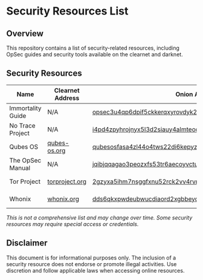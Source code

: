 # Security Resources List

## Overview
This repository contains a list of security-related resources, including OpSec guides and security tools available on the clearnet and darknet.

## Security Resources

| Name | Clearnet Address | Onion Address | Type |
|------|-----------------|---------------|------|
| Immortality Guide | N/A | [opsec3u4qp6dpif5ckkerqxyrovdyk2zsk3pam5f65nlqor2lurkwzyd.onion](http://opsec3u4qp6dpif5ckkerqxyrovdyk2zsk3pam5f65nlqor2lurkwzyd.onion/) | OpSec |
| No Trace Project | N/A | [i4pd4zpyhrojnyx5l3d2siauy4almteocqow4bp2lqxyocrfy6prycad.onion](http://i4pd4zpyhrojnyx5l3d2siauy4almteocqow4bp2lqxyocrfy6prycad.onion/) | OpSec |
| Qubes OS | [qubes-os.org](https://www.qubes-os.org/) | [qubesosfasa4zl44o4tws22di6kepyzfeqv3tg4e3ztknltfxqrymdad.onion](http://qubesosfasa4zl44o4tws22di6kepyzfeqv3tg4e3ztknltfxqrymdad.onion/) | Security Tools |
| The OpSec Manual | N/A | [jqibjqqagao3peozxfs53tr6aecoyvctumfsc2xqniu4xgcrksal2iqd.onion](http://jqibjqqagao3peozxfs53tr6aecoyvctumfsc2xqniu4xgcrksal2iqd.onion/) | OpSec |
| Tor Project | [torproject.org](https://www.torproject.org/) | [2gzyxa5ihm7nsggfxnu52rck2vv4rvmdlkiu3zzui5du4xyclen53wid.onion](http://2gzyxa5ihm7nsggfxnu52rck2vv4rvmdlkiu3zzui5du4xyclen53wid.onion/) | Security Tools |
| Whonix | [whonix.org](https://www.whonix.org/) | [dds6qkxpwdeubwucdiaord2xgbbeyds25rbsgr73tbfpqpt4a6vjwsyd.onion](http://www.dds6qkxpwdeubwucdiaord2xgbbeyds25rbsgr73tbfpqpt4a6vjwsyd.onion/) | Security Tools |

*This is not a comprehensive list and may change over time. Some security resources may require special access or credentials.*

## Disclaimer
This document is for informational purposes only. The inclusion of a security resource does not endorse or promote illegal activities. Use discretion and follow applicable laws when accessing online resources.
